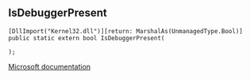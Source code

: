 ## IsDebuggerPresent

```
[DllImport("Kernel32.dll")][return: MarshalAs(UnmanagedType.Bool)]
public static extern bool IsDebuggerPresent(
   
);
```

[Microsoft documentation](https://docs.microsoft.com/en-us/windows/win32/api/debugapi/nf-debugapi-isdebuggerpresent)
